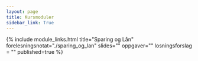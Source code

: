 ```yaml
---
layout: page
title: Kursmoduler
sidebar_link: True
---
```




{% include module_links.html 
title="Sparing og Lån" 
forelesningsnotat="./sparing_og_lan" 
slides="" 
oppgaver=""
losningsforslag = ""
published=true
%}

